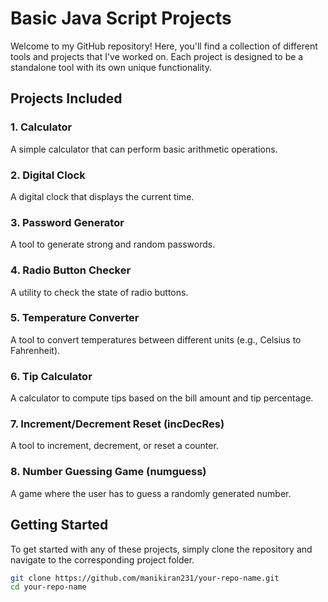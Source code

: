 # Basic Java Script Projects

Welcome to my GitHub repository! Here, you'll find a collection of different tools and projects that I've worked on. Each project is designed to be a standalone tool with its own unique functionality.

## Projects Included

### 1. Calculator
A simple calculator that can perform basic arithmetic operations.

### 2. Digital Clock
A digital clock that displays the current time.

### 3. Password Generator
A tool to generate strong and random passwords.

### 4. Radio Button Checker
A utility to check the state of radio buttons.

### 5. Temperature Converter
A tool to convert temperatures between different units (e.g., Celsius to Fahrenheit).

### 6. Tip Calculator
A calculator to compute tips based on the bill amount and tip percentage.

### 7. Increment/Decrement Reset (incDecRes)
A tool to increment, decrement, or reset a counter.

### 8. Number Guessing Game (numguess)
A game where the user has to guess a randomly generated number.

## Getting Started

To get started with any of these projects, simply clone the repository and navigate to the corresponding project folder.

```bash
git clone https://github.com/manikiran231/your-repo-name.git
cd your-repo-name
